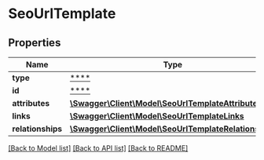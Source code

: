# SeoUrlTemplate

## Properties
Name | Type | Description | Notes
------------ | ------------- | ------------- | -------------
**type** | [****](.md) |  | [optional] 
**id** | [****](.md) |  | [optional] 
**attributes** | [**\Swagger\Client\Model\SeoUrlTemplateAttributes**](SeoUrlTemplateAttributes.md) |  | [optional] 
**links** | [**\Swagger\Client\Model\SeoUrlTemplateLinks**](SeoUrlTemplateLinks.md) |  | [optional] 
**relationships** | [**\Swagger\Client\Model\SeoUrlTemplateRelationships**](SeoUrlTemplateRelationships.md) |  | [optional] 

[[Back to Model list]](../../README.md#documentation-for-models) [[Back to API list]](../../README.md#documentation-for-api-endpoints) [[Back to README]](../../README.md)

